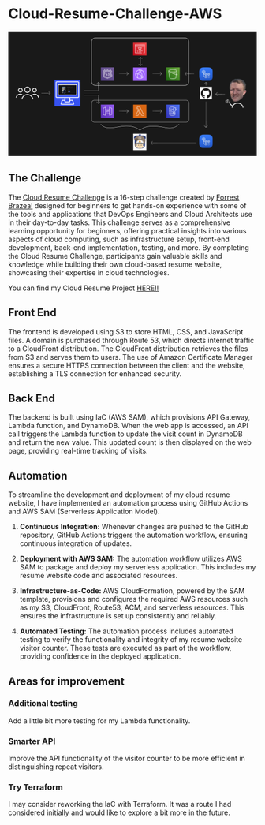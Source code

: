 # Cloud-Resume-Challenge-AWS

![](CRC-Diagram.png)

## The Challenge

The [Cloud Resume Challenge](https://cloudresumechallenge.dev/docs/the-challenge/aws/) is a 16-step challenge created by [Forrest Brazeal](https://www.linkedin.com/in/forrestbrazeal) designed for beginners to get hands-on experience with some of the tools and applications that DevOps Engineers and Cloud Architects use in their day-to-day tasks. This challenge serves as a comprehensive learning opportunity for beginners, offering practical insights into various aspects of cloud computing, such as infrastructure setup, front-end development, back-end implementation, testing, and more. By completing the Cloud Resume Challenge, participants gain valuable skills and knowledge while building their own cloud-based resume website, showcasing their expertise in cloud technologies.

You can find my Cloud Resume Project [HERE!!](https://ghope.cloud/)

## Front End

The frontend is developed using S3 to store HTML, CSS, and JavaScript files. A domain is purchased through Route 53, which directs internet traffic to a CloudFront distribution. The CloudFront distribution retrieves the files from S3 and serves them to users. The use of Amazon Certificate Manager ensures a secure HTTPS connection between the client and the website, establishing a TLS connection for enhanced security.

## Back End

The backend is built using IaC (AWS SAM), which provisions API Gateway, Lambda function, and DynamoDB. When the web app is accessed, an API call triggers the Lambda function to update the visit count in DynamoDB and return the new value. This updated count is then displayed on the web page, providing real-time tracking of visits.

## Automation

To streamline the development and deployment of my cloud resume website, I have implemented an automation process using GitHub Actions and AWS SAM (Serverless Application Model).

1. **Continuous Integration:** Whenever changes are pushed to the GitHub repository, GitHub Actions triggers the automation workflow, ensuring continuous integration of updates.

2. **Deployment with AWS SAM:** The automation workflow utilizes AWS SAM to package and deploy my serverless application. This includes my resume website code and associated resources.

3. **Infrastructure-as-Code:** AWS CloudFormation, powered by the SAM template, provisions and configures the required AWS resources such as my S3, CloudFront, Route53, ACM, and serverless resources. This ensures the infrastructure is set up consistently and reliably.

4. **Automated Testing:** The automation process includes automated testing to verify the functionality and integrity of my resume website visitor counter. These tests are executed as part of the workflow, providing confidence in the deployed application.

## Areas for improvement

### Additional testing

Add a little bit more testing for my Lambda functionality.

### Smarter API

Improve the API functionality of the visitor counter to be more efficient in distinguishing repeat visitors.

### Try Terraform

I may consider reworking the IaC with Terraform. It was a route I had considered initially and would like to explore a bit more in the future.
